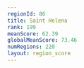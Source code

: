 ```yaml
---
regionId: 86
title: Saint Helena
rank: 199
meanScore: 62.39
globalMeanScore: 73.46
numRegions: 220
layout: region_score
---
```


